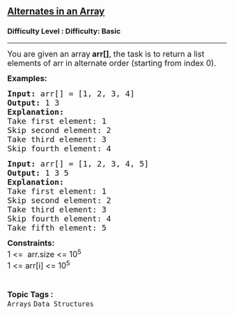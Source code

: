 <h2><a href="https://www.geeksforgeeks.org/problems/print-alternate-elements-of-an-array/1?page=1&category=Arrays&difficulty=Basic&sortBy=submissions">Alternates in an Array</a></h2><h3>Difficulty Level : Difficulty: Basic</h3><hr><div class="problems_problem_content__Xm_eO"><p><span style="font-size: 18px;">You are given an array<strong> arr[]</strong>, the task is to return a list elements of arr in alternate order (starting from index 0).</span></p>
<p><strong style="font-size: 18px; font-family: -apple-system, BlinkMacSystemFont, 'Segoe UI', Roboto, Oxygen, Ubuntu, Cantarell, 'Open Sans', 'Helvetica Neue', sans-serif;">Examples:</strong></p>
<pre><strong style="font-size: 18px;">Input: </strong><span style="font-size: 18px;">arr[] = [1, 2, 3, 4]<br></span><span style="font-size: 18px;"><strong>Output: </strong></span><span style="font-size: 18px;">1 3<br><strong>Explanation:<br></strong>Take first element: 1<br>Skip second element: 2<br>Take third element: 3<br>Skip fourth element: 4</span></pre>
<pre><span style="font-size: 18px;"><strong>Input: </strong>arr[] = [1, 2, 3, 4, 5]<strong>
Output: </strong>1 3 5<br><strong>Explanation:<br></strong>Take first element: 1<br>Skip second element: 2<br>Take third element: 3<br>Skip fourth element: 4<br>Take fifth element: 5</span></pre>
<p><span style="font-size: 18px;"><strong>Constraints:</strong></span><br><span style="font-size: 18px;">1 &lt;=&nbsp; arr.size &lt;= 10<sup>5</sup></span><br><span style="font-size: 18px;">1 &lt;= arr[i] &lt;= 10<sup>5</sup></span></p></div><br><p><span style=font-size:18px><strong>Topic Tags : </strong><br><code>Arrays</code>&nbsp;<code>Data Structures</code>&nbsp;